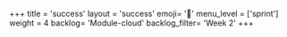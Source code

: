 +++
title = 'success'
layout = 'success'
emoji= '📝'
menu_level = ['sprint']
weight = 4
backlog= 'Module-cloud'
backlog_filter= 'Week 2'
+++


